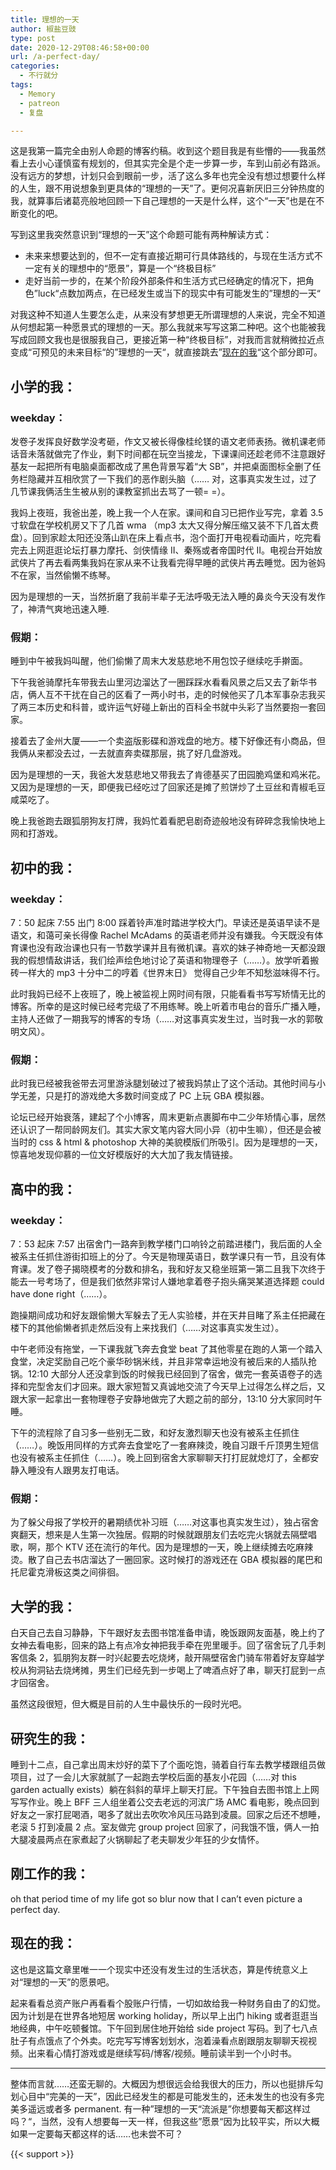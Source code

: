 ```yaml
---
title: 理想的一天
author: 椒盐豆豉
type: post
date: 2020-12-29T08:46:58+00:00
url: /a-perfect-day/
categories:
  - 不行就分
tags:
  - Memory
  - patreon
  - 复盘

---
```

 这是我第一篇完全由别人命题的博客约稿。收到这个题目我是有些懵的——我虽然看上去小心谨慎蛮有规划的，但其实完全是个走一步算一步，车到山前必有路派。没有远方的梦想，计划只会到眼前一步，活了这么多年也完全没有想过想要什么样的人生，跟不用说想象到更具体的“理想的一天”了。更何况喜新厌旧三分钟热度的我，就算事后诸葛亮般地回顾一下自己理想的一天是什么样，这个“一天”也是在不断变化的吧。

写到这里我突然意识到“理想的一天”这个命题可能有两种解读方式：

- 未来来想要达到的，但不一定有直接近期可行具体路线的，与现在生活方式不一定有关的理想中的“愿景”，算是一个“终极目标”
- 走好当前一步的，在某个阶段外部条件和生活方式已经确定的情况下，把角色”luck“点数加两点，在已经发生或当下的现实中有可能发生的”理想的一天“

对我这种不知道人生要怎么走，从来没有梦想更无所谓理想的人来说，完全不知道从何想起第一种愿景式的理想的一天。那么我就来写写这第二种吧。这个也能被我写成回顾文我也是很服我自己，更接近第一种“终极目标”，对我而言就稍微拉近点变成“可预见的未来目标“的”理想的一天“，就直接跳去”[现在的我](#现在的我)“这个部分即可。

## 小学的我：

### weekday：

发卷子发挥良好数学没考砸，作文又被长得像桂纶镁的语文老师表扬。微机课老师话音未落就做完了作业，剩下时间都在玩空当接龙，下课课间还趁老师不注意跟好基友一起把所有电脑桌面都改成了黑色背景写着“大 SB”，并把桌面图标全删了任务栏隐藏并互相欣赏了一下我们的恶作剧头脑（…… 对，这事真实发生过，过了几节课我俩活生生被从别的课教室抓出去骂了一顿= =）。

我妈上夜班，我爸出差，晚上我一个人在家。课间和自习已把作业写完，拿着 3.5 寸软盘在学校机房又下了几首 wma （mp3 太大又得分解压缩又装不下几首太费盘）。回到家趁太阳还没落山趴在床上看点书，泡个面打开电视看动画片，吃完看完去上网逛逛论坛打暴力摩托、剑侠情缘 II、秦殇或者帝国时代 II。电视台开始放武侠片了再去看两集我妈在家从来不让我看完得早睡的武侠片再去睡觉。因为爸妈不在家，当然偷懒不练琴。

因为是理想的一天，当然折磨了我前半辈子无法呼吸无法入睡的鼻炎今天没有发作了，神清气爽地迅速入睡.

### 假期：

睡到中午被我妈叫醒，他们偷懒了周末大发慈悲地不用包饺子继续吃手擀面。

下午我爸骑摩托车带我去山里河边溜达了一圈踩踩水看看风景之后又去了新华书店，俩人互不干扰在自己的区看了一两小时书，走的时候他买了几本军事杂志我买了两三本历史和科普，或许运气好碰上新出的百科全书就中头彩了当然要抱一套回家。

接着去了金州大厦——一个卖盗版影碟和游戏盘的地方。楼下好像还有小商品，但我俩从来都没去过，一去就直奔卖碟那层，挑了好几盘游戏。

因为是理想的一天，我爸大发慈悲地又带我去了肯德基买了田园脆鸡堡和鸡米花。又因为是理想的一天，即便我已经吃过了回家还是摊了煎饼炒了土豆丝和青椒毛豆咸菜吃了。

晚上我爸跑去跟狐朋狗友打牌，我妈忙着看肥皂剧奇迹般地没有碎碎念我愉快地上网和打游戏。

## 初中的我：

### weekday：

7：50 起床 7:55 出门 8:00 踩着铃声准时踏进学校大门。早读还是英语早读不是语文，和蔼可亲长得像 Rachel McAdams 的英语老师并没有嫌我。今天既没有体育课也没有政治课也只有一节数学课并且有微机课。喜欢的妹子神奇地一天都没跟我的假想情敌讲话，我们绘声绘色地讨论了英语和物理卷子（……）。放学听着搬砖一样大的 mp3 十分中二的哼着《世界末日》 觉得自己少年不知愁滋味得不行。

此时我妈已经不上夜班了，晚上被监视上网时间有限，只能看看书写写矫情无比的博客。所幸的是这时候已经考完级了不用练琴。晚上听着市电台的音乐广播入睡，主持人还做了一期我写的博客的专场（……对这事真实发生过，当时我一水的郭敬明文风）。

### 假期：

此时我已经被我爸带去河里游泳腿划破过了被我妈禁止了这个活动。其他时间与小学无差，只是打的游戏绝大多数时间变成了 PC 上玩 GBA 模拟器。

论坛已经开始衰落，建起了个小博客，周末更新点裹脚布中二少年矫情心事，居然还认识了一帮同龄网友们。其实大家文笔内容大同小异（初中生嘛），但还是会被当时的 css & html & photoshop 大神的美貌模版们所吸引。因为是理想的一天，惊喜地发现仰慕的一位文好模版好的大大加了我友情链接。

## 高中的我：

### weekday：

7：53 起床 7:57 出宿舍门一路奔到教学楼门口响铃之前踏进楼门，我后面的人全被系主任抓住游街扣班上的分了。今天是物理英语日，数学课只有一节，且没有体育课。发了卷子揭晓模考的分数和排名，我和好友又稳坐班第一第二且我下次终于能去一号考场了，但是我们依然非常讨人嫌地拿着卷子抱头痛哭某道选择题 could have done right（……）。

跑操期间成功和好友跟偷懒大军躲去了无人实验楼，并在天井目睹了系主任把藏在楼下的其他偷懒者抓走然后没有上来找我们（……对这事真实发生过）。

中午老师没有拖堂，一下课我就飞奔去食堂 beat 了其他零星在跑的人第一个踏入食堂，决定奖励自己吃个豪华砂锅米线，并且非常幸运地没有被后来的人插队抢锅。12:10 大部分人还没拿到饭的时候我已经回到了宿舍，做完一套英语卷子的选择和完型舍友们才回来。跟大家短暂又真诚地交流了今天早上过得怎么样之后，又跟大家一起拿出一套物理卷子安静地做完了大题之前的部分，13:10 分大家同时午睡。

下午的流程除了自习多一些别无二致，和好友激烈聊天也没有被系主任抓住（……）。晚饭用同样的方式奔去食堂吃了一套麻辣烫，晚自习跟千斤顶男生短信也没有被系主任抓住（……）。晚上回到宿舍大家聊聊天打打屁就熄灯了，全都安静入睡没有人跟男友打电话。

### 假期：

为了躲父母报了学校开的暑期绩优补习班（……对这事也真实发生过），独占宿舍爽翻天，想来是人生第一次独居。假期的时候就跟朋友们去吃完火锅就去隔壁唱歌，啊，那个 KTV 还在流行的年代。因为是理想的一天，晚上继续摊去吃麻辣烫。散了自己去书店溜达了一圈回家。这时候打的游戏还在 GBA 模拟器的尾巴和托尼霍克滑板这类之间徘徊。

## 大学的我：

白天自己去自习静静，下午跟好友去图书馆准备申请，晚饭跟网友面基，晚上约了女神去看电影，回来的路上有点冷女神把我手牵在兜里暖手。回了宿舍玩了几手刺客信条 2，狐朋狗友群一时兴起要去吃烧烤，敲开隔壁宿舍门骑车带着好友穿越学校从狗洞钻去烧烤摊，男生们已经先到一步喝上了啤酒点好了串，聊天打屁到一点才回宿舍。

虽然这段很短，但大概是目前的人生中最快乐的一段时光吧。

## 研究生的我：

睡到十二点，自己拿出周末炒好的菜下了个面吃饱，骑着自行车去教学楼跟组员做项目，过了一会儿大家就腻了一起跑去学校后面的基友小花园（……对 this garden actually exists）躺在斜斜的草坪上聊天打屁。下午独自去图书馆上上网写写作业。晚上 BFF 三人组坐着公交去老远的河滨广场 AMC 看电影，晚点回到好友之一家打屁喝酒，喝多了就出去吹吹冷风压马路到凌晨。回家之后还不想睡，老滚 5 打到凌晨 2 点。室友做完 group project 回家了，问我饿不饿，俩人一拍大腿凌晨两点在家煮起了火锅聊起了老夫聊发少年狂的少女情怀。

## 刚工作的我：

oh that period time of my life got so blur now that I can’t even picture a perfect day.

## 现在的我：

这也是这篇文章里唯一一个现实中还没有发生过的生活状态，算是传统意义上对“理想的一天”的愿景吧。

起来看看总资产账户再看看个股账户行情，一切如故给我一种财务自由了的幻觉。因为计划是在世界各地短居 working holiday，所以早上出门 hiking 或者逛逛当地经典，中午吃顿餐馆。下午回到居住地开始给 side project 写码。到了七八点肚子有点饿点了个外卖。吃完写写博客划划水，泡着澡看点剧跟朋友聊聊天视视频。出来看心情打游戏或是继续写码/博客/视频。睡前读半到一个小时书。

---

整体而言就……还蛮无聊的。大概因为想很远会给我很大的压力，所以也挺排斥勾划心目中“完美的一天”，因此已经发生的都是可能发生的，还未发生的也没有多完美多遥远或者多 permanent. 有一种”理想的一天“流派是”你想要每天都这样过吗？“，当然，没有人想要每一天一样，但我这些”愿景“因为比较平实，所以大概如果一定要每天都这样的话……也未尝不可？


{{< support >}}